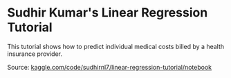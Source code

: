 # Sudhir Kumar's Linear Regression Tutorial

This tutorial shows how to predict individual medical costs billed by a health insurance
provider.

Source: [kaggle.com/code/sudhirnl7/linear-regression-tutorial/notebook](https://www.kaggle.com/code/sudhirnl7/linear-regression-tutorial/notebook)
